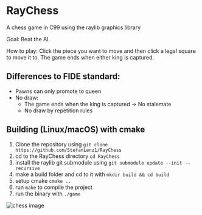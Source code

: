 # RayChess

A chess game in C99 using the raylib graphics library

Goal: Beat the AI. 

How to play: Click the piece you want to move and then click a legal square to move it to. The game ends when either king is captured.

## Differences to FIDE standard:

- Pawns can only promote to queen
- No draw:
    - The game ends when the king is captured -> No stalemate
    - No draw by repetition rules

## Building (Linux/macOS) with cmake

1. Clone the repository using `git clone https://github.com/StefanLenz1/RayChess`
1. cd to the RayChess directory
`cd RayChess`
1. install the raylib git submodule using `git submodule update --init --recursive`
1. make a build folder and cd to it with `mkdir build && cd build`
1. setup cmake `cmake ..`
1. run `make` to compile the project
1. run the binary with `./game`

![chess image](https://user-images.githubusercontent.com/87242588/210804905-efb3f56d-26a3-4d7f-aa1b-f6a78066864a.png)